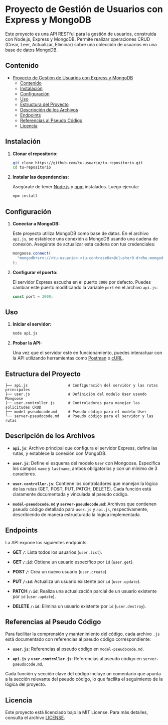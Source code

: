 # Proyecto de Gestión de Usuarios con Express y MongoDB

Este proyecto es una API RESTful para la gestión de usuarios, construida con Node.js, Express y MongoDB. Permite realizar operaciones CRUD (Crear, Leer, Actualizar, Eliminar) sobre una colección de usuarios en una base de datos MongoDB.

## Contenido

- [Proyecto de Gestión de Usuarios con Express y MongoDB](#proyecto-de-gestión-de-usuarios-con-express-y-mongodb)
  - [Contenido](#contenido)
  - [Instalación](#instalación)
  - [Configuración](#configuración)
  - [Uso](#uso)
  - [Estructura del Proyecto](#estructura-del-proyecto)
  - [Descripción de los Archivos](#descripción-de-los-archivos)
  - [Endpoints](#endpoints)
  - [Referencias al Pseudo Código](#referencias-al-pseudo-código)
  - [Licencia](#licencia)

## Instalación

1. **Clonar el repositorio:**

   ```bash
   git clone https://github.com/tu-usuario/tu-repositorio.git
   cd tu-repositorio

   ```

2. **Instalar las dependencias:**

   Asegúrate de tener [Node.js](https://nodejs.org/) y [npm](https://www.npmjs.com/) instalados. Luego ejecuta:

   ```bash
   npm install
   ```

## Configuración

1. **Conectar a MongoDB:**

   Este proyecto utiliza MongoDB como base de datos. En el archivo `api.js`, se establece una conexión a MongoDB usando una cadena de conexión. Asegúrate de actualizar esta cadena con tus credenciales:

   ```javascript
   mongoose.connect(
     "mongodb+srv://<tu-usuario>:<tu-contraseña>@cluster0.drdhe.mongodb.net/miapp?retryWrites=true&w=majority&appName=Cluster0"
   );
   ```

2. **Configurar el puerto:**

   El servidor Express escucha en el puerto `3000` por defecto. Puedes cambiar este puerto modificando la variable `port` en el archivo `api.js`:

   ```javascript
   const port = 3000;
   ```

## Uso

1. **Iniciar el servidor:**

   ```bash
   node api.js

   ```

2. **Probar la API:**

   Una vez que el servidor esté en funcionamiento, puedes interactuar con la API utilizando herramientas como [Postman](https://www.postman.com/) o [cURL](https://curl.se/).

## Estructura del Proyecto

```plaintext
├── api.js                  # Configuración del servidor y las rutas principales
├── user.js                 # Definición del modelo User usando Mongoose
├── user.controller.js      # Controladores para manejar las solicitudes CRUD
├── model-pseudocode.md     # Pseudo código para el modelo User
└── server-pseudocode.md    # Pseudo código para el servidor y las rutas
```

## Descripción de los Archivos

- **`api.js`**: Archivo principal que configura el servidor Express, define las rutas, y establece la conexión con MongoDB.

- **`user.js`**: Define el esquema del modelo `User` con Mongoose. Especifica los campos `name` y `lastname`, ambos obligatorios y con un mínimo de 3 caracteres.

- **`user.controller.js`**: Contiene los controladores que manejan la lógica de las rutas (GET, POST, PUT, PATCH, DELETE). Cada función está claramente documentada y vinculada al pseudo código.

- **`model-pseudocode.md` y `server-pseudocode.md`**: Archivos que contienen pseudo código detallado para `user.js` y `api.js`, respectivamente, describiendo de manera estructurada la lógica implementada.

## Endpoints

La API expone los siguientes endpoints:

- **GET `/`**: Lista todos los usuarios (`user.list`).

- **GET `/:id`**: Obtiene un usuario específico por `id` (`user.get`).

- **POST `/`**: Crea un nuevo usuario (`user.create`).

- **PUT `/:id`**: Actualiza un usuario existente por `id` (`user.update`).

- **PATCH `/:id`**: Realiza una actualización parcial de un usuario existente por `id` (`user.update`).

- **DELETE `/:id`**: Elimina un usuario existente por `id` (`user.destroy`).

## Referencias al Pseudo Código

Para facilitar la comprensión y mantenimiento del código, cada archivo `.js` está documentado con referencias al pseudo código correspondiente:

- **`user.js`**: Referencias al pseudo código en `model-pseudocode.md`.

- **`api.js`** y **`user.controller.js`**: Referencias al pseudo código en `server-pseudocode.md`.

Cada función y sección clave del código incluye un comentario que apunta a la sección relevante del pseudo código, lo que facilita el seguimiento de la lógica del proyecto.

## Licencia

Este proyecto está licenciado bajo la MIT License. Para más detalles, consulta el archivo [LICENSE](LICENSE).
